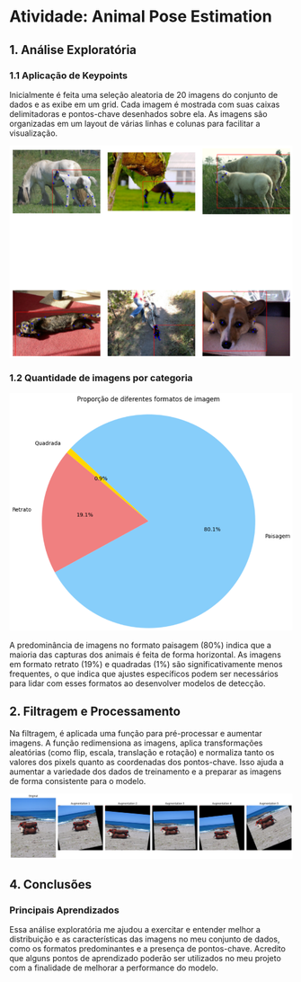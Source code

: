 # Atividade: Animal Pose Estimation
## 1. Análise Exploratória

### 1.1 Aplicação de Keypoints

Inicialmente é feita uma seleção aleatoria de 20 imagens do conjunto de dados e as exibe em um grid. Cada imagem é mostrada com suas caixas delimitadoras e pontos-chave desenhados sobre ela. As imagens são organizadas em um layout de várias linhas e colunas para facilitar a visualização.

<img src="./img/data_aug3.png" alt="Gráfico de Número de imagens por dimensão" width="1000"/>


### 1.2 Quantidade de imagens por categoria 

<img src="./img/data_aug2.png" alt="Gráfico de Número de imagens por dimensão" width="1000"/>

A predominância de imagens no formato paisagem (80%) indica que a maioria das capturas dos animais é feita de forma horizontal. As imagens em formato retrato (19%) e quadradas (1%) são significativamente menos frequentes, o que indica que ajustes específicos podem ser necessários para lidar com esses formatos ao desenvolver modelos de detecção.


## 2. Filtragem e Processamento

Na filtragem, é aplicada uma função para pré-processar e aumentar imagens. A função redimensiona as imagens, aplica transformações aleatórias (como flip, escala, translação e rotação) e normaliza tanto os valores dos pixels quanto as coordenadas dos pontos-chave. Isso ajuda a aumentar a variedade dos dados de treinamento e a preparar as imagens de forma consistente para o modelo.

<img src="./img/data_aug.png" alt="Gráfico de Número de imagens por dimensão" width="1000"/>

## 4. Conclusões

### Principais Aprendizados

Essa análise exploratória me ajudou a exercitar e entender melhor a distribuição e as características das imagens no meu conjunto de dados, como os formatos predominantes e a presença de pontos-chave. Acredito que alguns pontos de aprendizado poderão ser utilizados no meu projeto com a finalidade de melhorar a performance do modelo.